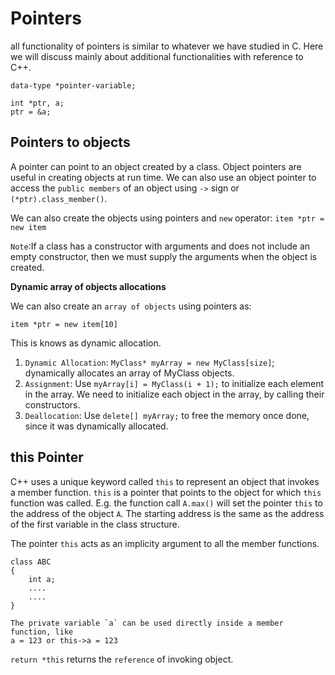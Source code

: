 # Pointers
all functionality of pointers is similar to whatever we have studied in C. Here we will discuss mainly about additional functionalities with reference to C++.

```data-type *pointer-variable;```

```
int *ptr, a;
ptr = &a;
```

## Pointers to objects
A pointer can point to an object created by a class. Object pointers are useful in creating objects at run time. We can also use an object pointer to access the `public members` of an object using `->` sign or `(*ptr).class_member()`. 

We can also create the objects using pointers and `new` operator:
```item *ptr = new item```

`Note`:If a class has a constructor with arguments and does not include an empty constructor, then we must supply the arguments when the object is created. 

**Dynamic array of objects allocations**

We can also create an `array of objects` using pointers as:

```item *ptr = new item[10]```

This is knows as dynamic allocation. 

1. `Dynamic Allocation`: `MyClass* myArray = new MyClass[size]`; dynamically allocates an array of MyClass objects.
2. `Assignment`: Use `myArray[i] = MyClass(i + 1);` to initialize each element in the array. We need to initialize each object in the array, by calling their constructors.
3. `Deallocation`: Use `delete[] myArray;` to free the memory once done, since it was dynamically allocated.

## this Pointer
C++ uses a unique keyword called `this` to represent an object that invokes a member function. `this` is a pointer that points to the object for which `this` function was called. E.g. the function call `A.max()` will set the pointer `this` to the address of the object `A`. The starting address is the same as the address of the first variable in the class structure.

The pointer `this` acts as an implicity argument to all the member functions.

```
class ABC
{
    int a;
    ....
    ....
}

The private variable `a` can be used directly inside a member function, like
a = 123 or this->a = 123
```

`return *this` returns the `reference` of invoking object.

